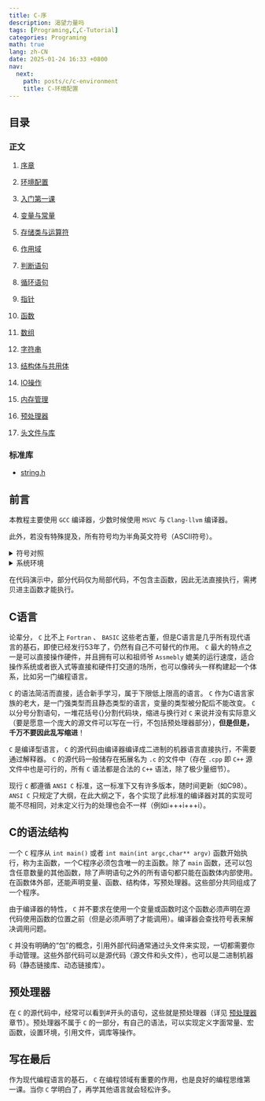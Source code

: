 ```yaml
---
title: C-序
description: 渴望力量吗
tags: [Programing,C,C-Tutorial]
categories: Programing
math: true
lang: zh-CN
date: 2025-01-24 16:33 +0800
nav:
  next: 
    path: posts/c/c-environment
    title: C-环境配置
--- 
```


## 目录

### 正文

1. [序章](./#C-序)

2. [环境配置](../c-environment)

3. [入门第一课](../c-firstclass)

4. [变量与常量](../c-variable-and-const)

5. [存储类与运算符](../c-storage-and-operator)

6. [作用域](../c-scope)

7. [判断语句](../c-decision-statement)

8. [循环语句](../c-loop-statement)

9. [指针](../c-pointer)

10. [函数](../c-function)

11. [数组](../c-array)

12. [字符串](../c-string)

13. [结构体与共用体](../c-struct-and-union)

14. [IO操作](../c-io-operation)

15. [内存管理](../c-memory-manage)

16. [预处理器](../c-preprocessor)

17. [头文件与库](../c-header-and-library)

### 标准库

- [string.h](../std-lib/string.h)

## 前言

本教程主要使用 `GCC` 编译器，少数时候使用 `MSVC` 与 `Clang-llvm` 编译器。

此外，若没有特殊提及，所有符号均为半角英文符号（ASCII符号）。

<Details>
<Summary>符号对照</Summary>

|符号|中文名称|ASCII编码|注|
|:--:|:------:|:-------:|:-:|
|!|感叹号|0x21||
|"|双引号|0x22||
|#|井号|0x23|Number sign|
|$|美元符|0x24||
|%|百分号|0x25|Mod|
|&|和|0x26|And|
|'|单引号|0x27||
|\(|左括号|0x28||
|\)|右括号|0x29||
|*|星号|0x2a||
|+|加号|0x2b||
|,|逗号|0x2c||
|-|减号|0x2d||
|.|点|0x2e||
|/|正斜线|0x2f|正斜杠|
|:|冒号|0x3a||
|;|分号|0x3b||
|<|小于号|0x3c||
|=|等于号|0x3d||
|>|大于号|0x3e||
|?|问号|0x3f||
|@|艾特|0x40|At|
|\[|左方括号|0x5b|中括号|
|<span>\\</span>|反斜线|0x5c|反斜杠|
|\]|右方括号|0x5d|中括号|
|^|插入符|0x5e||
|_|下划线|0x5f||
|`|重音符|0x60||
|\{|左花括号|0x7b|大括号|
|\||竖线|0x7c||
|\}|右花括号|0x7d|大括号|
|~|波浪号|0x7e||

</Details>

<Details>
<Summary>系统环境</Summary>

- OS: Windows 10 Pro for Workstation, 10.0.19045.4894(Win10 22H2 2022 Update), 64bit, English / Archlinux x86_64, Linux 6.12.10-arch1-1 / WSL2 Ubuntu Latest

- Processor: Intel Core  `i9-13900HX@5.2GHz`

- Memory: DDR5 5600MHz, 16Gx2

- GCC-Version: 11.3, msvcrt-10.0.0-r3, std-C17, x64 / Dev-cpp 5.11, TDM-GCC 4.9.2, x64

- MSVC-Version: 19.41.34123, x64, VisualStudio 2022 Community, WindowsSDK 10.0.22621.0, x64

- Clang-Version: 14.0.3 / LLVM 14.0.3

</Details>

在代码演示中，部分代码仅为局部代码，不包含主函数，因此无法直接执行，需拷贝进主函数才能执行。

## C语言

论辈分， `C` 比不上 `Fortran` 、 `BASIC` 这些老古董，但是C语言是几乎所有现代语言的基石，即使已经发行53年了，仍然有自己不可替代的作用。 `C` 最大的特点之一是可以直接操作硬件，并且拥有可以和祖师爷 `Assmebly` 媲美的运行速度，适合操作系统或者嵌入式等直接和硬件打交道的场所，也可以像砖头一样构建起一个体系，比如另一门编程语言。

 `C` 的语法简洁而直接，适合新手学习，属于下限低上限高的语言。 `C` 作为C语言家族的老大，是一门强类型而且静态类型的语言，变量的类型被分配后不能改变。 `C` 以分号分割语句，一堆花括号{}分割代码块，缩进与换行对 `C` 来说并没有实际意义（要是愿意一个庞大的源文件可以写在一行，不包括预处理器部分），__但是但是，千万不要因此乱写缩进__！

 `C` 是编译型语言， `C` 的源代码由编译器编译成二进制的机器语言直接执行，不需要通过解释器。 `C` 的源代码一般储存在拓展名为 `.c` 的文件中（存在 `.cpp` 即 `C++` 源文件中也是可行的，所有 `C` 语法都是合法的 `C++` 语法，除了极少量细节）。

现行 `C` 都遵循 `ANSI C` 标准，这一标准下又有许多版本，随时间更新（如C98）。 `ANSI C` 只规定了大纲，在此大纲之下，各个实现了此标准的编译器对其的实现可能不尽相同，对未定义行为的处理也会不一样（例如i+++i+++i）。

## C的语法结构

一个 `C` 程序从 `int main()` 或者 `int main(int argc,char** argv)` 函数开始执行，称为主函数，一个C程序必须包含唯一的主函数。除了 `main` 函数，还可以包含任意数量的其他函数，除了声明语句之外的所有语句都只能在函数体内部使用。在函数体外部，还能声明变量、函数、结构体，写预处理器。这些部分共同组成了一个程序。

由于编译器的特性， `C` 并不要求在使用一个变量或函数时这个函数必须声明在源代码使用函数的位置之前（但是必须声明了才能调用）。编译器会查找符号表来解决调用问题。

 `C` 并没有明确的“包”的概念，引用外部代码通常通过头文件来实现，一切都需要你手动管理。这些外部代码可以是源代码（源文件和头文件），也可以是二进制机器码（静态链接库、动态链接库）。

## 预处理器

在 `C` 的源代码中，经常可以看到#开头的语句，这些就是预处理器（详见 [预处理器](../c-preprocessor) 章节）。预处理器不属于 `C` 的一部分，有自己的语法，可以实现定义字面常量、宏函数，设置环境，引用文件，调库等操作。

## 写在最后

作为现代编程语言的基石， `C` 在编程领域有重要的作用，也是良好的编程思维第一课。当你 `C` 学明白了，再学其他语言就会轻松许多。
